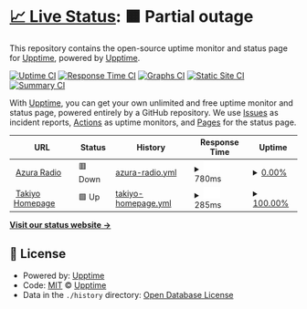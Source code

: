 # [📈 Live Status](https://status.takiyo.bar): <!--live status--> **🟧 Partial outage**

This repository contains the open-source uptime monitor and status page for [Upptime](https://upptime.js.org), powered by [Upptime](https://github.com/upptime/upptime).

[![Uptime CI](https://github.com/upptime/upptime/workflows/Uptime%20CI/badge.svg)](https://github.com/upptime/upptime/actions?query=workflow%3A%22Uptime+CI%22)
[![Response Time CI](https://github.com/upptime/upptime/workflows/Response%20Time%20CI/badge.svg)](https://github.com/upptime/upptime/actions?query=workflow%3A%22Response+Time+CI%22)
[![Graphs CI](https://github.com/upptime/upptime/workflows/Graphs%20CI/badge.svg)](https://github.com/upptime/upptime/actions?query=workflow%3A%22Graphs+CI%22)
[![Static Site CI](https://github.com/upptime/upptime/workflows/Static%20Site%20CI/badge.svg)](https://github.com/upptime/upptime/actions?query=workflow%3A%22Static+Site+CI%22)
[![Summary CI](https://github.com/upptime/upptime/workflows/Summary%20CI/badge.svg)](https://github.com/upptime/upptime/actions?query=workflow%3A%22Summary+CI%22)

With [Upptime](https://upptime.js.org), you can get your own unlimited and free uptime monitor and status page, powered entirely by a GitHub repository. We use [Issues](https://github.com/upptime/upptime/issues) as incident reports, [Actions](https://github.com/upptime/upptime/actions) as uptime monitors, and [Pages](https://status.takiyo.bar) for the status page.

<!--start: status pages-->
<!-- This summary is generated by Upptime (https://github.com/upptime/upptime) -->
<!-- Do not edit this manually, your changes will be overwritten -->
<!-- prettier-ignore -->
| URL | Status | History | Response Time | Uptime |
| --- | ------ | ------- | ------------- | ------ |
| <img alt="" src="https://icons.duckduckgo.com/ip3/azura.takiyo.bar.ico" height="13"> [Azura Radio](https://azura.takiyo.bar) | 🟥 Down | [azura-radio.yml](https://github.com/Takiyo0/takiyobar-status/commits/HEAD/history/azura-radio.yml) | <details><summary><img alt="Response time graph" src="./graphs/azura-radio/response-time-week.png" height="20"> 780ms</summary><br><a href="https://status.takiyo.bar/history/azura-radio"><img alt="Response time 2293" src="https://img.shields.io/endpoint?url=https%3A%2F%2Fraw.githubusercontent.com%2FTakiyo0%2Ftakiyobar-status%2FHEAD%2Fapi%2Fazura-radio%2Fresponse-time.json"></a><br><a href="https://status.takiyo.bar/history/azura-radio"><img alt="24-hour response time 846" src="https://img.shields.io/endpoint?url=https%3A%2F%2Fraw.githubusercontent.com%2FTakiyo0%2Ftakiyobar-status%2FHEAD%2Fapi%2Fazura-radio%2Fresponse-time-day.json"></a><br><a href="https://status.takiyo.bar/history/azura-radio"><img alt="7-day response time 780" src="https://img.shields.io/endpoint?url=https%3A%2F%2Fraw.githubusercontent.com%2FTakiyo0%2Ftakiyobar-status%2FHEAD%2Fapi%2Fazura-radio%2Fresponse-time-week.json"></a><br><a href="https://status.takiyo.bar/history/azura-radio"><img alt="30-day response time 2293" src="https://img.shields.io/endpoint?url=https%3A%2F%2Fraw.githubusercontent.com%2FTakiyo0%2Ftakiyobar-status%2FHEAD%2Fapi%2Fazura-radio%2Fresponse-time-month.json"></a><br><a href="https://status.takiyo.bar/history/azura-radio"><img alt="1-year response time 2293" src="https://img.shields.io/endpoint?url=https%3A%2F%2Fraw.githubusercontent.com%2FTakiyo0%2Ftakiyobar-status%2FHEAD%2Fapi%2Fazura-radio%2Fresponse-time-year.json"></a></details> | <details><summary><a href="https://status.takiyo.bar/history/azura-radio">0.00%</a></summary><a href="https://status.takiyo.bar/history/azura-radio"><img alt="All-time uptime 4.56%" src="https://img.shields.io/endpoint?url=https%3A%2F%2Fraw.githubusercontent.com%2FTakiyo0%2Ftakiyobar-status%2FHEAD%2Fapi%2Fazura-radio%2Fuptime.json"></a><br><a href="https://status.takiyo.bar/history/azura-radio"><img alt="24-hour uptime 0.00%" src="https://img.shields.io/endpoint?url=https%3A%2F%2Fraw.githubusercontent.com%2FTakiyo0%2Ftakiyobar-status%2FHEAD%2Fapi%2Fazura-radio%2Fuptime-day.json"></a><br><a href="https://status.takiyo.bar/history/azura-radio"><img alt="7-day uptime 0.00%" src="https://img.shields.io/endpoint?url=https%3A%2F%2Fraw.githubusercontent.com%2FTakiyo0%2Ftakiyobar-status%2FHEAD%2Fapi%2Fazura-radio%2Fuptime-week.json"></a><br><a href="https://status.takiyo.bar/history/azura-radio"><img alt="30-day uptime 4.56%" src="https://img.shields.io/endpoint?url=https%3A%2F%2Fraw.githubusercontent.com%2FTakiyo0%2Ftakiyobar-status%2FHEAD%2Fapi%2Fazura-radio%2Fuptime-month.json"></a><br><a href="https://status.takiyo.bar/history/azura-radio"><img alt="1-year uptime 4.56%" src="https://img.shields.io/endpoint?url=https%3A%2F%2Fraw.githubusercontent.com%2FTakiyo0%2Ftakiyobar-status%2FHEAD%2Fapi%2Fazura-radio%2Fuptime-year.json"></a></details>
| <img alt="" src="https://icons.duckduckgo.com/ip3/takiyo.bar.ico" height="13"> [Takiyo Homepage](https://takiyo.bar) | 🟩 Up | [takiyo-homepage.yml](https://github.com/Takiyo0/takiyobar-status/commits/HEAD/history/takiyo-homepage.yml) | <details><summary><img alt="Response time graph" src="./graphs/takiyo-homepage/response-time-week.png" height="20"> 285ms</summary><br><a href="https://status.takiyo.bar/history/takiyo-homepage"><img alt="Response time 269" src="https://img.shields.io/endpoint?url=https%3A%2F%2Fraw.githubusercontent.com%2FTakiyo0%2Ftakiyobar-status%2FHEAD%2Fapi%2Ftakiyo-homepage%2Fresponse-time.json"></a><br><a href="https://status.takiyo.bar/history/takiyo-homepage"><img alt="24-hour response time 422" src="https://img.shields.io/endpoint?url=https%3A%2F%2Fraw.githubusercontent.com%2FTakiyo0%2Ftakiyobar-status%2FHEAD%2Fapi%2Ftakiyo-homepage%2Fresponse-time-day.json"></a><br><a href="https://status.takiyo.bar/history/takiyo-homepage"><img alt="7-day response time 285" src="https://img.shields.io/endpoint?url=https%3A%2F%2Fraw.githubusercontent.com%2FTakiyo0%2Ftakiyobar-status%2FHEAD%2Fapi%2Ftakiyo-homepage%2Fresponse-time-week.json"></a><br><a href="https://status.takiyo.bar/history/takiyo-homepage"><img alt="30-day response time 269" src="https://img.shields.io/endpoint?url=https%3A%2F%2Fraw.githubusercontent.com%2FTakiyo0%2Ftakiyobar-status%2FHEAD%2Fapi%2Ftakiyo-homepage%2Fresponse-time-month.json"></a><br><a href="https://status.takiyo.bar/history/takiyo-homepage"><img alt="1-year response time 269" src="https://img.shields.io/endpoint?url=https%3A%2F%2Fraw.githubusercontent.com%2FTakiyo0%2Ftakiyobar-status%2FHEAD%2Fapi%2Ftakiyo-homepage%2Fresponse-time-year.json"></a></details> | <details><summary><a href="https://status.takiyo.bar/history/takiyo-homepage">100.00%</a></summary><a href="https://status.takiyo.bar/history/takiyo-homepage"><img alt="All-time uptime 100.00%" src="https://img.shields.io/endpoint?url=https%3A%2F%2Fraw.githubusercontent.com%2FTakiyo0%2Ftakiyobar-status%2FHEAD%2Fapi%2Ftakiyo-homepage%2Fuptime.json"></a><br><a href="https://status.takiyo.bar/history/takiyo-homepage"><img alt="24-hour uptime 100.00%" src="https://img.shields.io/endpoint?url=https%3A%2F%2Fraw.githubusercontent.com%2FTakiyo0%2Ftakiyobar-status%2FHEAD%2Fapi%2Ftakiyo-homepage%2Fuptime-day.json"></a><br><a href="https://status.takiyo.bar/history/takiyo-homepage"><img alt="7-day uptime 100.00%" src="https://img.shields.io/endpoint?url=https%3A%2F%2Fraw.githubusercontent.com%2FTakiyo0%2Ftakiyobar-status%2FHEAD%2Fapi%2Ftakiyo-homepage%2Fuptime-week.json"></a><br><a href="https://status.takiyo.bar/history/takiyo-homepage"><img alt="30-day uptime 100.00%" src="https://img.shields.io/endpoint?url=https%3A%2F%2Fraw.githubusercontent.com%2FTakiyo0%2Ftakiyobar-status%2FHEAD%2Fapi%2Ftakiyo-homepage%2Fuptime-month.json"></a><br><a href="https://status.takiyo.bar/history/takiyo-homepage"><img alt="1-year uptime 100.00%" src="https://img.shields.io/endpoint?url=https%3A%2F%2Fraw.githubusercontent.com%2FTakiyo0%2Ftakiyobar-status%2FHEAD%2Fapi%2Ftakiyo-homepage%2Fuptime-year.json"></a></details>

<!--end: status pages-->

[**Visit our status website →**](https://status.takiyo.bar)

## 📄 License

- Powered by: [Upptime](https://github.com/upptime/upptime)
- Code: [MIT](./LICENSE) © [Upptime](https://upptime.js.org)
- Data in the `./history` directory: [Open Database License](https://opendatacommons.org/licenses/odbl/1-0/)

